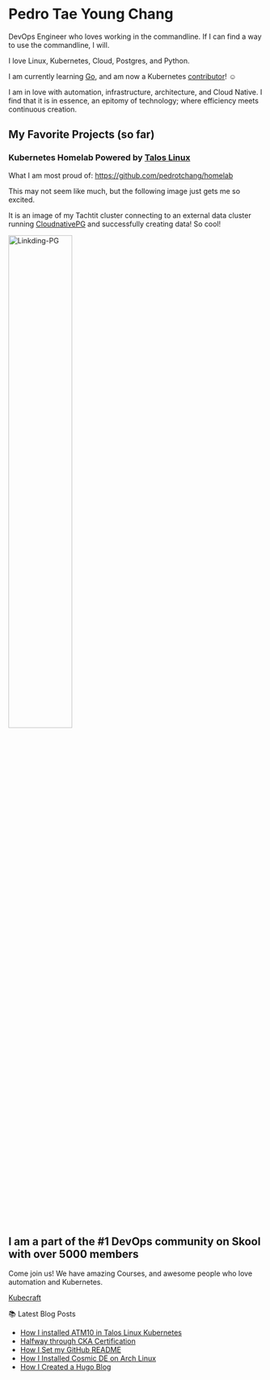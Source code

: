 # Pedro Tae Young Chang

DevOps Engineer who loves working in the commandline. If I can find a way to use the commandline, I will.

I love Linux, Kubernetes, Cloud, Postgres, and Python.

I am currently learning [Go](https://go.dev), and am now a Kubernetes [contributor](https://github.com/kubernetes-sigs/contributor-playground/pull/1729)! ☺️

I am in love with automation, infrastructure, architecture, and Cloud Native. I find that it is in essence, an 
epitomy of technology; where efficiency meets continuous creation.

## My Favorite Projects (so far)

### Kubernetes Homelab Powered by [Talos Linux](https://talos.dev)

What I am most proud of:
<https://github.com/pedrotchang/homelab>

This may not seem like much, but the following image just gets me so excited.

It is an image of my Tachtit cluster connecting to an external data cluster running [CloudnativePG](https://cloudnative-pg.io) 
and successfully creating data! So cool!

<img src="https://assets.skool.com/f/2f523fa360354d2cbcc24b516ba54816/212b8ad04ee245e1a450500cefbfaa62eb33df3f7b184bc2b02da38f9e9f1bc0" width="50%" alt="Linkding-PG">

## I am a part of the #1 DevOps community on Skool with over 5000 members

Come join us! We have amazing Courses, and awesome people who love automation and Kubernetes.

[Kubecraft](https://www.skool.com/kubecraft/about?ref=a62f54d29cbe4c4dba2dc0980fd3019c)

📚 Latest Blog Posts
<!-- BLOG-POST-LIST:START -->
- [How I installed ATM10 in Talos Linux Kubernetes](https://pedrotchang.dev/posts/minecraft/)
- [Halfway through CKA Certification](https://pedrotchang.dev/posts/halfway-cka-cert/)
- [How I Set my GitHub README](https://pedrotchang.dev/posts/github-readme/)
- [How I Installed Cosmic DE on Arch Linux](https://pedrotchang.dev/posts/arch-cosmic/)
- [How I Created a Hugo Blog](https://pedrotchang.dev/posts/how-i-created-a-hugo-blog/)
<!-- BLOG-POST-LIST:END -->
